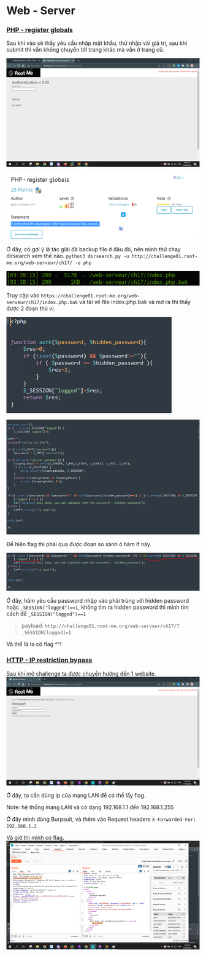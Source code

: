 # Web - Server

### [PHP - register globals](https://www.root-me.org/en/Challenges/Web-Server/PHP-register-globals)

Sau khi vào sẽ thấy yêu cầu nhập mật khẩu, thử nhập vài giá trị, sau khi submit thì vẫn không chuyển tới trang khác mà vẫn ở trang cũ.

![image2](./images/2.PNG)

![image3](./images/3.PNG)

Ở đây, có gợi ý là tác giải đã backup file ở đâu đó, nên mình thử chạy dirsearch xem thế nào.
`python3 dirsearch.py -u http://challenge01.root-me.org/web-serveur/ch17/ -e php`

![image1](./images/1.png)

Truy cập vào `https://challenge01.root-me.org/web-serveur/ch17/index.php.bak` và tải về file index.php.bak và mở ra thì thấy được 2 đoạn thú vị.

![image4](./images/4.PNG)

![image5](./images/5.PNG)

Để hiện flag thì phải qua được đoạn so sánh ỏ hàm if này.

![image6](./images/6.PNG)

Ở đây, hàm yêu cầu password nhập vào phải trùng với hidden password hoặc `_SESSION("logged")==1`, không tìm ra hidden password thì mình tìm cách để `_SESSION("logged")==1`

> payload: `http://challenge01.root-me.org/web-serveur/ch17/?_SESSION[logged]=1`

Và thế là ta có flag ^^!


### [HTTP - IP restriction bypass](https://www.root-me.org/en/Challenges/Web-Server/HTTP-IP-restriction-bypass)

Sau khi mở challenge ta được chuyển hướng đến 1 website.
![image7](./images/7.PNG)

Ở đây, ta cần dùng ip của mạng LAN để có thể lấy flag.

Note: hệ thống mạng LAN và có dạng 192.168.1.1 đến 192.168.1.255

Ở đây mình dùng Burpsuit, và thêm vào Request headers `X-Forwarded-For: 192.168.1.2`

Và giờ thì mình có flag.
![image8](./images/8.PNG)
